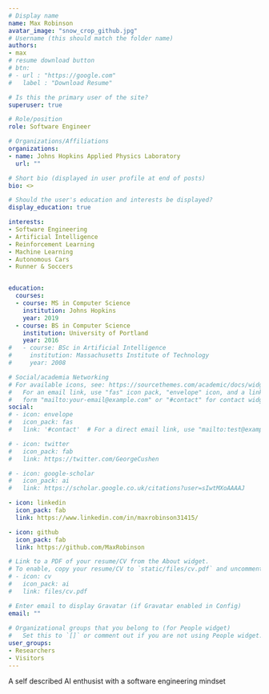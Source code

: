 ```yaml
---
# Display name
name: Max Robinson
avatar_image: "snow_crop_github.jpg"
# Username (this should match the folder name)
authors:
- max
# resume download button
# btn:
# - url : "https://google.com"
#   label : "Download Resume"

# Is this the primary user of the site?
superuser: true

# Role/position
role: Software Engineer 

# Organizations/Affiliations
organizations:
- name: Johns Hopkins Applied Physics Laboratory
  url: ""

# Short bio (displayed in user profile at end of posts)
bio: <>

# Should the user's education and interests be displayed?
display_education: true

interests:
- Software Engineering
- Artificial Intelligence
- Reinforcement Learning
- Machine Learning
- Autonomous Cars
- Runner & Soccers


education:
  courses:
  - course: MS in Computer Science
    institution: Johns Hopkins
    year: 2019
  - course: BS in Computer Science
    institution: University of Portland
    year: 2016
#   - course: BSc in Artificial Intelligence
#     institution: Massachusetts Institute of Technology
#     year: 2008

# Social/academia Networking
# For available icons, see: https://sourcethemes.com/academic/docs/widgets/#icons
#   For an email link, use "fas" icon pack, "envelope" icon, and a link in the
#   form "mailto:your-email@example.com" or "#contact" for contact widget.
social:
# - icon: envelope
#   icon_pack: fas
#   link: '#contact'  # For a direct email link, use "mailto:test@example.org".

# - icon: twitter
#   icon_pack: fab
#   link: https://twitter.com/GeorgeCushen

# - icon: google-scholar
#   icon_pack: ai
#   link: https://scholar.google.co.uk/citations?user=sIwtMXoAAAAJ

- icon: linkedin
  icon_pack: fab
  link: https://www.linkedin.com/in/maxrobinson31415/

- icon: github
  icon_pack: fab
  link: https://github.com/MaxRobinson

# Link to a PDF of your resume/CV from the About widget.
# To enable, copy your resume/CV to `static/files/cv.pdf` and uncomment the lines below.  
# - icon: cv
#   icon_pack: ai
#   link: files/cv.pdf

# Enter email to display Gravatar (if Gravatar enabled in Config)
email: ""
  
# Organizational groups that you belong to (for People widget)
#   Set this to `[]` or comment out if you are not using People widget.  
user_groups:
- Researchers
- Visitors
---
```


A self described AI enthusist with a software engineering mindset

